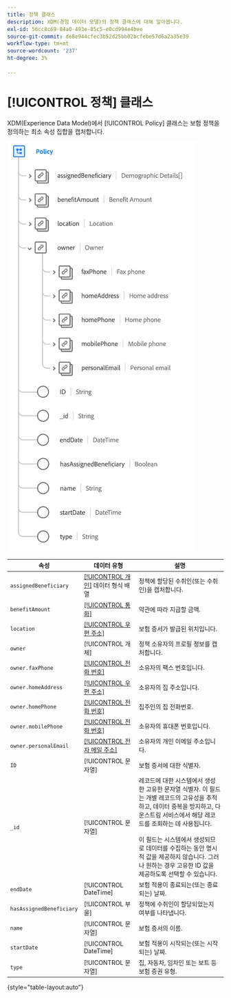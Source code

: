 ```yaml
---
title: 정책 클래스
description: XDM(경험 데이터 모델)의 정책 클래스에 대해 알아봅니다.
exl-id: 56cc8c69-84a0-493e-85c5-e0cd994e4bee
source-git-commit: de8e944cfec3b52d25bb02bcfebe57d6a2a35e39
workflow-type: tm+mt
source-wordcount: '237'
ht-degree: 3%

---
```


# [!UICONTROL 정책] 클래스

XDM(Experience Data Model)에서 [!UICONTROL Policy] 클래스는 보험 정책을 정의하는 최소 속성 집합을 캡처합니다.

![](../images/classes/policy.png)

| 속성 | 데이터 유형 | 설명 |
| --- | --- | --- |
| `assignedBeneficiary` | [[!UICONTROL 개인]](../data-types/person.md) 데이터 형식 배열 | 정책에 할당된 수취인(또는 수취인)을 캡처합니다. |
| `benefitAmount` | [[!UICONTROL 통화]](../data-types/currency.md) | 약관에 따라 지급할 금액. |
| `location` | [[!UICONTROL 우편 주소]](../data-types/postal-address.md) | 보험 증서가 발급된 위치입니다. |
| `owner` | [!UICONTROL 개체] | 정책 소유자의 프로필 정보를 캡처합니다. |
| `owner.faxPhone` | [[!UICONTROL 전화 번호]](../data-types/phone-number.md) | 소유자의 팩스 번호입니다. |
| `owner.homeAddress` | [[!UICONTROL 우편 주소]](../data-types/postal-address.md) | 소유자의 집 주소입니다. |
| `owner.homePhone` | [[!UICONTROL 전화 번호]](../data-types/phone-number.md) | 집주인의 집 전화번호. |
| `owner.mobilePhone` | [[!UICONTROL 전화 번호]](../data-types/phone-number.md) | 소유자의 휴대폰 번호입니다. |
| `owner.personalEmail` | [[!UICONTROL 전자 메일 주소]](../data-types/email-address.md) | 소유자의 개인 이메일 주소입니다. |
| `ID` | [!UICONTROL 문자열] | 보험 증서에 대한 식별자. |
| `_id` | [!UICONTROL 문자열] | 레코드에 대한 시스템에서 생성한 고유한 문자열 식별자. 이 필드는 개별 레코드의 고유성을 추적하고, 데이터 중복을 방지하고, 다운스트림 서비스에서 해당 레코드를 조회하는 데 사용됩니다.<br><br>이 필드는 시스템에서 생성되므로 데이터를 수집하는 동안 명시적 값을 제공하지 않습니다. 그러나 원하는 경우 고유한 ID 값을 제공하도록 선택할 수 있습니다. |
| `endDate` | [!UICONTROL DateTime] | 보험 적용이 종료되는(또는 종료되는) 날짜. |
| `hasAssignedBeneficiary` | [!UICONTROL 부울] | 정책에 수취인이 할당되었는지 여부를 나타냅니다. |
| `name` | [!UICONTROL 문자열] | 보험 증서의 이름. |
| `startDate` | [!UICONTROL DateTime] | 보험 적용이 시작되는(또는 시작되는) 날짜. |
| `type` | [!UICONTROL 문자열] | 집, 자동차, 임차인 또는 보트 등 보험 증권 유형. |

{style="table-layout:auto"}
